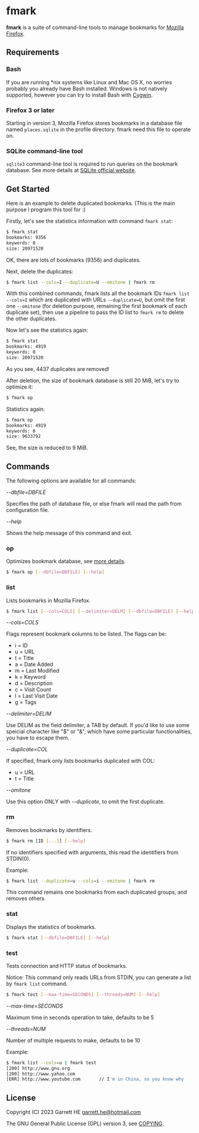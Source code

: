 # fmark

**fmark** is a suite of command-line tools to manage bookmarks for
[Mozilla Firefox][1].

## Requirements

### Bash

If you are running \*nix systems like Linux and Mac OS X, no worries probably
you already have Bash installed. Windows is not natively supported, however
you can try to install Bash with [Cygwin][2].

### Firefox 3 or later

Starting in version 3, Mozilla Firefox stores bookmarks in a database
file named `places.sqlite` in the profile directory. fmark need this file
to operate on.

### SQLite command-line tool

`sqlite3` command-line tool is required to run queries on the bookmark
database. See more details at [SQLite official website][3].

## Get Started

Here is an example to delete duplicated bookmarks.
(This is the main purpose I program this tool for :)

Firstly, let's see the statistics information with command `fmark stat`:

```sh
$ fmark stat
bookmarks: 9356
keywords: 0
size: 20971520
```

OK, there are lots of bookmarks (9356) and duplicates.

Next, delete the duplicates:

```sh
$ fmark list --cols=I --duplicate=U --omitone | fmark rm
```

With this combined commands, fmark lists all the bookmark IDs
`fmark list --cols=I` which are duplicated with URLs `--duplicate=U`, but
omit the first one `--omitone` (for deletion purpose, remaining the first
bookmark of each duplicate set), then use a pipeline to pass the ID list to
`fmark rm` to delete the other duplicates.

Now let's see the statistics again:

```sh
$ fmark stat
bookmarks: 4919
keywords: 0
size: 20971520
```

As you see, 4437 duplicates are removed!

After deletion, the size of bookmark database is still 20 MiB, let's try to
optimize it:

```sh
$ fmark op
```

Statistics again:

```sh
$ fmark op
bookmarks: 4919
keywords: 0
size: 9633792
```

See, the size is reduced to 9 MiB.

## Commands

The following options are available for all commands:

*--dbfile=DBFILE*

Specifies the path of database file, or else fmark will read the path from
configuration file.

*--help*

Shows the help message of this command and exit.

### op

Optimizes bookmark database,
see [more details][4].

```bash
$ fmark op [--dbfile=DBFILE] [--help]
```

### list

Lists bookmarks in Mozilla Firefox.

```bash
$ fmark list [--cols=COLS] [--delimiter=DELM] [--dbfile=DBFILE] [--help]
```

*--cols=COLS*

Flags represent bookmark columns to be listed. The flags can be:

- i = ID
- u = URL
- t = Title
- a = Date Added
- m = Last Modified
- k = Keyword
- d = Description
- c = Visit Count
- l = Last Visit Date
- g = Tags

*--delimiter=DELIM*

Use DELIM as the field delimiter, a TAB by default. If you'd like to use
some speicial character like "$" or "&", which have some particular
functionalities, you have to escape them.

*--duplicate=COL*

If specified, fmark only lists bookmarks duplicated with COL:

- u = URL
- t = Title

*--omitone*

Use this option ONLY with *--duplicate*, to omit the first duplicate.

### rm

Removes bookmarks by identifiers.

```bash
$ fmark rm [ID [...]] [--help]
```

If no identifiers specified with arguments, this read the identifiers from
STDIN(0).

Example:

```bash
$ fmark list --duplicate=u --cols=i --omitone | fmark rm
```

This command remains one bookmarks from each duplicated groups,
and removes others.

### stat

Displays the statistics of bookmarks.

```bash
$ fmark stat [--dbfile=DBFILE] [--help]
```

### test

Tests connection and HTTP status of bookmarks.

Notice: This command only reads URLs from STDIN, you can generate a list
by `fmark list` command.

```bash
$ fmark test [--max-time=SECONDS] [--threads=NUM] [--help]
```

*--max-time=SECONDS*

Maximum time in seconds operation to take, defaults to be 5

*--threads=NUM*

Number of multiple requests to make, defaults to be 10

Example:

```bash
$ fmark list --cols=u | fmark test
[200] http://www.gnu.org
[200] http://www.yahoo.com
[ERR] http://www.youtube.com       // I'm in China, so you know why
```

## License

Copyright (C) 2023 Garrett HE <garrett.he@hotmail.com>

The GNU General Public License (GPL) version 3, see [COPYING](./COPYING).

[1]: https://www.mozilla.org
[2]: http://www.cygwin.com
[3]: http://www.sqlite.org
[4]: http://www.sqlite.org/lang_vacuum.html
